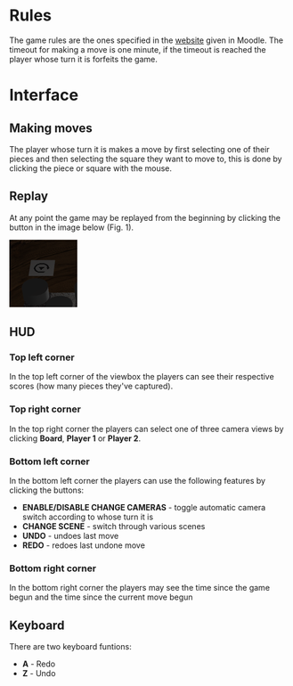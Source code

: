# Rules

The game rules are the ones specified in the [website](https://www.ultraboardgames.com/checkers/game-rules.php) given in Moodle. The timeout for making a move is one minute, if the timeout is reached the player whose turn it is forfeits the game.

# Interface

## Making moves

The player whose turn it is makes a move by first selecting one of their pieces and then selecting the square they want to move to, this is done by clicking the piece or square with the mouse.

## Replay

At any point the game may be replayed from the beginning by clicking the button in the image below (Fig. 1).

![Fig. 1 - Replay button](images/replay-button.png)

## HUD

### Top left corner

In the top left corner of the viewbox the players can see their respective scores (how many pieces they've captured).

### Top right corner

In the top right corner the players can select one of three camera views by clicking **Board**, **Player 1** or **Player 2**.

### Bottom left corner

In the bottom left corner the players can use the following features by clicking the buttons:

- **ENABLE/DISABLE CHANGE CAMERAS** - toggle automatic camera switch according to whose turn it is
- **CHANGE SCENE** - switch through various scenes
- **UNDO** - undoes last move
- **REDO** - redoes last undone move

### Bottom right corner

In the bottom right corner the players may see the time since the game begun and the time since the current move begun

## Keyboard

There are two keyboard funtions:

- **A** - Redo
- **Z** - Undo
